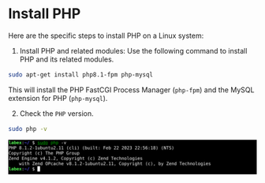 # Install PHP

Here are the specific steps to install PHP on a Linux system:

1. Install PHP and related modules: Use the following command to install PHP and its related modules.

```bash
sudo apt-get install php8.1-fpm php-mysql
```

This will install the PHP FastCGI Process Manager (`php-fpm`) and the MySQL extension for PHP (`php-mysql`).

2. Check the `PHP` version.

```bash
sudo php -v
```

![lab-linux-deploy-lnmp-3-2](assets/lab-linux-deploy-lnmp-3-1.png)
